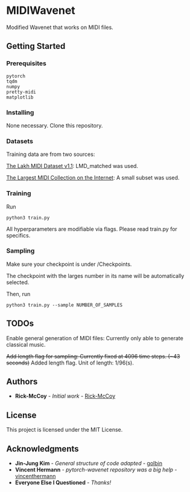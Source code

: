 # MIDIWavenet

Modified Wavenet that works on MIDI files.

## Getting Started

### Prerequisites

```
pytorch
tqdm
numpy
pretty-midi
matplotlib
```

### Installing

None necessary. Clone this repository.

### Datasets

Training data are from two sources:

[The Lakh MIDI Dataset v1.1](https://colinraffel.com/projects/lmd/): LMD_matched was used.

[The Largest MIDI Collection on the Internet](https://www.reddit.com/r/WeAreTheMusicMakers/comments/3ajwe4/the_largest_midi_collection_on_the_internet/): A small subset was used.

### Training

Run

```
python3 train.py
```

All hyperparameters are modifiable via flags. Please read train.py for specifics.

### Sampling

Make sure your checkpoint is under /Checkpoints.

The checkpoint with the larges number in its name will be automatically selected.

Then, run

```
python3 train.py --sample NUMBER_OF_SAMPLES
```

## TODOs

Enable general generation of MIDI files: Currently only able to generate classical music.

~~Add length flag for sampling: Currently fixed at 4096 time steps. (~43 seconds)~~ Added length flag. Unit of length: 1/96(s).

## Authors

* **Rick-McCoy** - *Initial work* - [Rick-McCoy](https://github.com/Rick-McCoy)

## License

This project is licensed under the MIT License.

## Acknowledgments

* **Jin-Jung Kim** - *General structure of code adapted* - [golbin](https://github.com/golbin)
* **Vincent Hermann** - *pytorch-wavenet repository was a big help* - [vincenthermann](https://github.com/vincentherrmann)
* **Everyone Else I Questioned** - *Thanks!*

